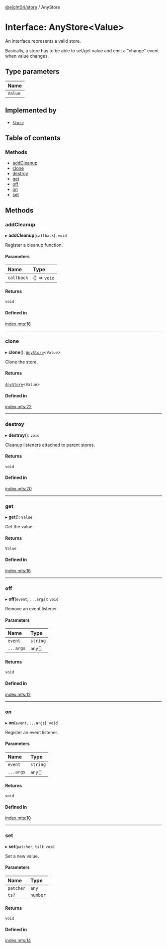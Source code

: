[@eight04/store](../README.md) / AnyStore

# Interface: AnyStore<Value\>

An interface represents a valid store.

Basically, a store has to be able to set/get value and emit a "change" event when value changes.

## Type parameters

| Name |
| :------ |
| `Value` |

## Implemented by

- [`Store`](../classes/Store.md)

## Table of contents

### Methods

- [addCleanup](AnyStore.md#addcleanup)
- [clone](AnyStore.md#clone)
- [destroy](AnyStore.md#destroy)
- [get](AnyStore.md#get)
- [off](AnyStore.md#off)
- [on](AnyStore.md#on)
- [set](AnyStore.md#set)

## Methods

### addCleanup

▸ **addCleanup**(`callback`): `void`

Register a cleanup function.

#### Parameters

| Name | Type |
| :------ | :------ |
| `callback` | () => `void` |

#### Returns

`void`

#### Defined in

[index.mts:18](https://github.com/eight04/store/blob/38161dc/index.mts#L18)

___

### clone

▸ **clone**(): [`AnyStore`](AnyStore.md)<`Value`\>

Clone the store.

#### Returns

[`AnyStore`](AnyStore.md)<`Value`\>

#### Defined in

[index.mts:22](https://github.com/eight04/store/blob/38161dc/index.mts#L22)

___

### destroy

▸ **destroy**(): `void`

Cleanup listeners attached to parent stores.

#### Returns

`void`

#### Defined in

[index.mts:20](https://github.com/eight04/store/blob/38161dc/index.mts#L20)

___

### get

▸ **get**(): `Value`

Get the value

#### Returns

`Value`

#### Defined in

[index.mts:16](https://github.com/eight04/store/blob/38161dc/index.mts#L16)

___

### off

▸ **off**(`event`, `...args`): `void`

Remove an event listener.

#### Parameters

| Name | Type |
| :------ | :------ |
| `event` | `string` |
| `...args` | `any`[] |

#### Returns

`void`

#### Defined in

[index.mts:12](https://github.com/eight04/store/blob/38161dc/index.mts#L12)

___

### on

▸ **on**(`event`, `...args`): `void`

Register an event listener.

#### Parameters

| Name | Type |
| :------ | :------ |
| `event` | `string` |
| `...args` | `any`[] |

#### Returns

`void`

#### Defined in

[index.mts:10](https://github.com/eight04/store/blob/38161dc/index.mts#L10)

___

### set

▸ **set**(`patcher`, `ts?`): `void`

Set a new value.

#### Parameters

| Name | Type |
| :------ | :------ |
| `patcher` | `any` |
| `ts?` | `number` |

#### Returns

`void`

#### Defined in

[index.mts:14](https://github.com/eight04/store/blob/38161dc/index.mts#L14)
